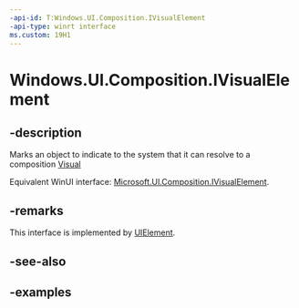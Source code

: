 ```yaml
---
-api-id: T:Windows.UI.Composition.IVisualElement
-api-type: winrt interface
ms.custom: 19H1
---
```


<!-- Interface syntax.
public interface IVisualElement 
-->

# Windows.UI.Composition.IVisualElement

## -description

Marks an object to indicate to the system that it can resolve to a composition [Visual](visual.md)

Equivalent WinUI interface: [Microsoft.UI.Composition.IVisualElement](/windows/winui/api/microsoft.ui.composition.ivisualelement).

## -remarks

This interface is implemented by [UIElement](../windows.ui.xaml/uielement.md).

## -see-also

## -examples
